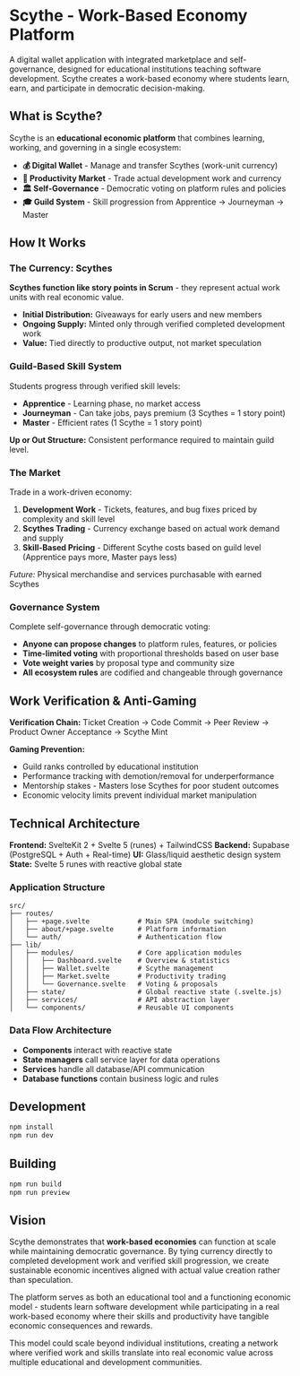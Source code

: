 # Scythe - Work-Based Economy Platform

A digital wallet application with integrated marketplace and self-governance, designed for educational institutions teaching software development. Scythe creates a work-based economy where students learn, earn, and participate in democratic decision-making.

## What is Scythe?

Scythe is an **educational economic platform** that combines learning, working, and governing in a single ecosystem:

- **💰 Digital Wallet** - Manage and transfer Scythes (work-unit currency)
- **🛒 Productivity Market** - Trade actual development work and currency
- **🏛️ Self-Governance** - Democratic voting on platform rules and policies
- **🎓 Guild System** - Skill progression from Apprentice → Journeyman → Master

## How It Works

### The Currency: Scythes
**Scythes function like story points in Scrum** - they represent actual work units with real economic value.

- **Initial Distribution:** Giveaways for early users and new members
- **Ongoing Supply:** Minted only through verified completed development work  
- **Value:** Tied directly to productive output, not market speculation

### Guild-Based Skill System
Students progress through verified skill levels:

- **Apprentice** - Learning phase, no market access
- **Journeyman** - Can take jobs, pays premium (3 Scythes = 1 story point)
- **Master** - Efficient rates (1 Scythe = 1 story point)

**Up or Out Structure:** Consistent performance required to maintain guild level.

### The Market
Trade in a work-driven economy:

1. **Development Work** - Tickets, features, and bug fixes priced by complexity and skill level
2. **Scythes Trading** - Currency exchange based on actual work demand and supply
3. **Skill-Based Pricing** - Different Scythe costs based on guild level (Apprentice pays more, Master pays less)

*Future:* Physical merchandise and services purchasable with earned Scythes

### Governance System
Complete self-governance through democratic voting:

- **Anyone can propose changes** to platform rules, features, or policies
- **Time-limited voting** with proportional thresholds based on user base
- **Vote weight varies** by proposal type and community size
- **All ecosystem rules** are codified and changeable through governance

## Work Verification & Anti-Gaming

**Verification Chain:** Ticket Creation → Code Commit → Peer Review → Product Owner Acceptance → Scythe Mint

**Gaming Prevention:**
- Guild ranks controlled by educational institution
- Performance tracking with demotion/removal for underperformance  
- Mentorship stakes - Masters lose Scythes for poor student outcomes
- Economic velocity limits prevent individual market manipulation

## Technical Architecture

**Frontend:** SvelteKit 2 + Svelte 5 (runes) + TailwindCSS
**Backend:** Supabase (PostgreSQL + Auth + Real-time)
**UI:** Glass/liquid aesthetic design system
**State:** Svelte 5 runes with reactive global state

### Application Structure
```
src/
├── routes/
│   ├── +page.svelte            # Main SPA (module switching)
│   ├── about/+page.svelte      # Platform information
│   └── auth/                   # Authentication flow
├── lib/
│   ├── modules/                # Core application modules
│   │   ├── Dashboard.svelte    # Overview & statistics
│   │   ├── Wallet.svelte       # Scythe management
│   │   ├── Market.svelte       # Productivity trading
│   │   └── Governance.svelte   # Voting & proposals
│   ├── state/                  # Global reactive state (.svelte.js)
│   ├── services/               # API abstraction layer
│   └── components/             # Reusable UI components
```

### Data Flow Architecture
- **Components** interact with reactive state
- **State managers** call service layer for data operations
- **Services** handle all database/API communication
- **Database functions** contain business logic and rules

## Development

```sh
npm install
npm run dev
```

## Building

```sh
npm run build
npm run preview
```

## Vision

Scythe demonstrates that **work-based economies** can function at scale while maintaining democratic governance. By tying currency directly to completed development work and verified skill progression, we create sustainable economic incentives aligned with actual value creation rather than speculation.

The platform serves as both an educational tool and a functioning economic model - students learn software development while participating in a real work-based economy where their skills and productivity have tangible economic consequences and rewards.

This model could scale beyond individual institutions, creating a network where verified work and skills translate into real economic value across multiple educational and development communities.
